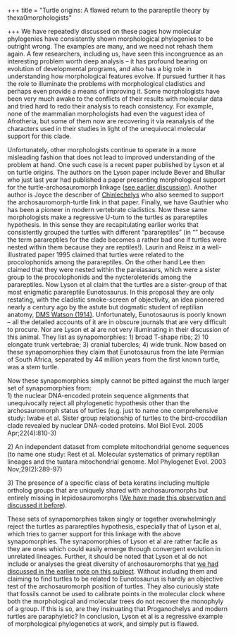 +++
title = "Turtle origins: A flawed return to the parareptile theory by thexa0morphologists"

+++
We have repeatedly discussed on these pages how molecular phylogenies
have consistently shown morphological phylogenies to be outright wrong.
The examples are many, and we need not rehash them again. A few
researchers, including us, have seen this incongruence as an interesting
problem worth deep analysis – it has profound bearing on evolution of
developmental programs, and also has a big role in understanding how
morphological features evolve. If pursued further it has the role to
illuminate the problems with morphological cladistics and perhaps even
provide a means of improving it. Some morphologists have been very much
awake to the conflicts of their results with molecular data and tried
hard to redo their analysis to reach consistency. For example, none of
the mammalian morphologists had even the vaguest idea of Afrotheria, but
some of them now are recovering it via reanalysis of the characters used
in their studies in light of the unequivocal molecular support for this
clade.

Unfortunately, other morphologists continue to operate in a more
misleading fashion that does not lead to improved understanding of the
problem at hand. One such case is a recent paper published by Lyson et
al on turtle origins. The authors on the Lyson paper include Bever and
Bhullar who just last year had published a paper presenting
morphological support for the turtle-archosauromorph linkage ([see
earlier
discussion](https://manasataramgini.wordpress.com/2010/05/31/azhendosaurus-the-early-archosauromorph-radiation-and-a-new-position-for-turtles/)).
Another author is Joyce the describer of
[Chinlechelys](https://manasataramgini.wordpress.com/2008/10/12/turtle-shells/)
who also seemed to support the archosauromorph-turtle link in that
paper. Finally, we have Gauthier who has been a pioneer in modern
vertebrate cladistics. Now these same morphologists make a regressive
U-turn to the turtles as parareptiles hypothesis. In this sense they are
recapitulating earlier works that consistently grouped the turtles with
different “parareptiles” (in “” because the term parareptiles for the
clade becomes a rather bad one if turtles were nested within them
because they are reptiles\!). Laurin and Reisz in a well-illustrated
paper 1995 claimed that turtles were related to the procolophonids among
the parareptiles. On the other hand Lee then claimed that they were
nested within the pareiasaurs, which were a sister group to the
procolophonids and the nycteroleterids among the parareptiles. Now Lyson
et al claim that the turtles are a sister-group of that most enigmatic
parareptile Eunotosaurus. In this proposal they are only restating, with
the cladistic smoke-screen of objectivity, an idea pioneered nearly a
century ago by the astute but dogmatic student of reptilian anatomy,
[DMS Watson
(1914)](https://manasataramgini.wordpress.com/2007/03/19/amniotes/).
Unfortunately, Eunotosaurus is poorly known – all the detailed accounts
of it are in obscure journals that are very difficult to procure. Nor
are Lyson et al are not very illuminating in their discussion of this
animal. They list as synapomorphies: 1) broad T-shape ribs; 2) 10
elongate trunk vertebrae; 3) cranial tubercles; 4) wide trunk. Now based
on these synapomorphies they claim that Eunotosaurus from the late
Permian of South Africa, separated by 44 million years from the first
known turtle, was a stem turtle.

Now these synapomorphies simply cannot be pitted against the much larger
set of synapomorphies from:  
1\) the nuclear DNA-encoded protein sequence alignments that
unequivocally reject all phylogenetic hypothesis other than the
archosauromorph status of turtles (e.g. just to name one comprehensive
study: Iwabe et al. Sister group relationship of turtles to the
bird-crocodilian clade revealed by nuclear DNA-coded proteins. Mol Biol
Evol. 2005 Apr;22(4):810-3)

2\) An independent dataset from complete mitochondrial genome sequences
(to name one study: Rest et al. Molecular systematics of primary
reptilian lineages and the tuatara mitochondrial genome. Mol Phylogenet
Evol. 2003 Nov;29(2):289-97)

3\) The presence of a specific class of beta keratins including multiple
ortholog groups that are uniquely shared with archosauromorphs but
entirely missing in lepidosauromorphs ([We have made this observation
and discussed it
before](https://manasataramgini.wordpress.com/2009/03/20/how-far-back-do-feathers-go/)).

These sets of synapomorphies taken singly or together overwhelmingly
reject the turtles as parareptiles hypothesis, especially that of Lyson
et al, which tries to garner support for this linkage with the above
synapomorphies. The synapomorphies of Lyson et al are rather facile as
they are ones which could easily emerge through convergent evolution in
unrelated lineages. Further, it should be noted that Lyson et al do not
include or analyses the great diversity of archosauromorphs that [we had
discussed in the earlier note on this
subject](https://manasataramgini.wordpress.com/2010/05/31/azhendosaurus-the-early-archosauromorph-radiation-and-a-new-position-for-turtles/).
Without including them and claiming to find turtles to be related to
Eunotosaurus is hardly an objective test of the archosauromorph position
of turtles. They also curiously state that fossils cannot be used to
calibrate points in the molecular clock where both the morphological and
molecular trees do not recover the monophyly of a group. If this is so,
are they insinuating that Proganochelys and modern turtles are
paraphyletic? In conclusion, Lyson et al is a regressive example of
morphological phylogenetics at work, and simply put is flawed.
